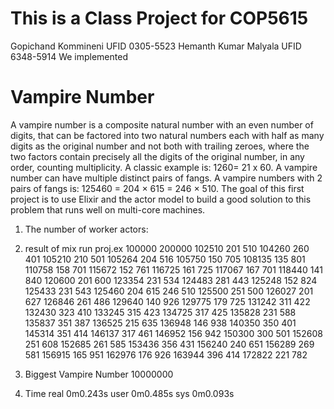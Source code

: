# This is a Class Project for COP5615

Gopichand Kommineni         UFID 0305-5523
Hemanth Kumar Malyala       UFID 6348-5914
We implemented 

# Vampire Number

A vampire number is a composite natural number with an even number of digits, that can be factored into two natural numbers each with half as many digits as the original number and not both with trailing zeroes, where the two factors contain precisely all the digits of the original number, in any order, counting multiplicity.  A classic example is: 1260= 21 x 60.
A vampire number can have multiple distinct pairs of fangs. A vampire numbers with 2 pairs of fangs is: 125460 = 204 × 615 = 246 × 510.
The goal of this first project is to use Elixir and the actor model to build a good solution to this problem that runs well on multi-core machines.


1. The number of worker actors:

2. result of mix run proj.ex 100000 200000
102510 201 510
104260 260 401
105210 210 501
105264 204 516
105750 150 705
108135 135 801
110758 158 701
115672 152 761
116725 161 725
117067 167 701
118440 141 840
120600 201 600
123354 231 534
124483 281 443
125248 152 824
125433 231 543
125460 204 615 246 510
125500 251 500
126027 201 627
126846 261 486
129640 140 926
129775 179 725
131242 311 422
132430 323 410
133245 315 423
134725 317 425
135828 231 588
135837 351 387
136525 215 635
136948 146 938
140350 350 401
145314 351 414
146137 317 461
146952 156 942
150300 300 501
152608 251 608
152685 261 585
153436 356 431
156240 240 651
156289 269 581
156915 165 951
162976 176 926
163944 396 414
172822 221 782


3. Biggest Vampire Number 10000000

4. Time
   real	0m0.243s
   user	0m0.485s
   sys	0m0.093s
